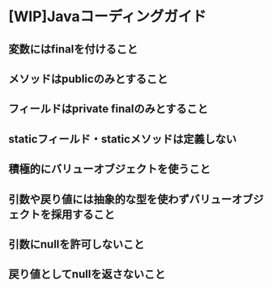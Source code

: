 # [WIP]Javaコーディングガイド

## 変数にはfinalを付けること

## メソッドはpublicのみとすること

## フィールドはprivate finalのみとすること

## staticフィールド・staticメソッドは定義しない

## 積極的にバリューオブジェクトを使うこと

## 引数や戻り値には抽象的な型を使わずバリューオブジェクトを採用すること

## 引数にnullを許可しないこと

## 戻り値としてnullを返さないこと

